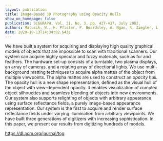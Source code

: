 ```yaml
---
layout: publication
title: Image-Based 3D Photography using Opacity Hulls
show_on_homepage: false
publication: SIGGRAPH, Vol. 21, No. 3, pp. 427-437, July 2002.
authors: Matusik, W., H. Pfister, P. Beardsley, A. Ngan, R. Ziegler, L. McMillan
date: 2020-10-13T14:34:02.643Z
---
```

We have built a system for acquiring and displaying high quality graphical models of objects that are impossible to scan with traditional scanners. Our system can acquire highly specular and fuzzy materials, such as fur and feathers. The hardware set-up consists of a turntable, two plasma displays, an array of cameras, and a rotating array of directional lights. We use multi-background matting techniques to acquire alpha mattes of the object from multiple viewpoints. The alpha mattes are used to construct an *opacity hull.* The opacity hull is a new shape representation, defined as the visual hull of the object with view-dependent opacity. It enables visualization of complex object silhouettes and seamless blending of objects into new environments. Our system also supports relighting of objects with arbitrary appearance using surface reflectance fields, a purely image-based appearance representation. Our system is the first to acquire and render surface reflectance fields under varying illumination from arbitrary viewpoints. We have built three generations of digitizers with increasing sophistication. In this paper, we present our results from digitizing hundreds of models.

https://dl.acm.org/journal/tog